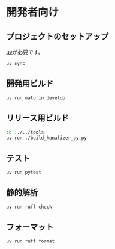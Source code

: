# 開発者向け

## プロジェクトのセットアップ

[uv](https://docs.astral.sh/uv/)が必要です。

```bash
uv sync
```

## 開発用ビルド

```bash
uv run maturin develop
```

## リリース用ビルド

```bash
cd ../../tools
uv run ./build_kanalizer_py.py
```

## テスト

```bash
uv run pytest
```

## 静的解析

```bash
uv run ruff check 
```

## フォーマット

```bash
uv run ruff format
```
